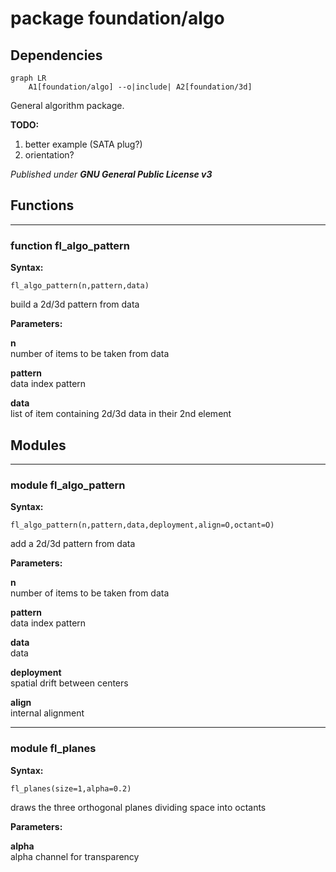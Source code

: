 # package foundation/algo

## Dependencies

```mermaid
graph LR
    A1[foundation/algo] --o|include| A2[foundation/3d]
```

General algorithm package.

__TODO:__

1. better example (SATA plug?)
2. orientation?



*Published under __GNU General Public License v3__*

## Functions

---

### function fl_algo_pattern

__Syntax:__

```text
fl_algo_pattern(n,pattern,data)
```

build a 2d/3d pattern from data


__Parameters:__

__n__  
number of items to be taken from data

__pattern__  
data index pattern

__data__  
list of item containing 2d/3d data in their 2nd element


## Modules

---

### module fl_algo_pattern

__Syntax:__

    fl_algo_pattern(n,pattern,data,deployment,align=O,octant=O)

add a 2d/3d pattern from data


__Parameters:__

__n__  
number of items to be taken from data

__pattern__  
data index pattern

__data__  
data

__deployment__  
spatial drift between centers

__align__  
internal alignment


---

### module fl_planes

__Syntax:__

    fl_planes(size=1,alpha=0.2)

draws the three orthogonal planes dividing space into octants


__Parameters:__

__alpha__  
alpha channel for transparency


